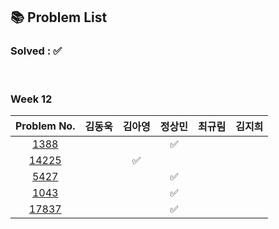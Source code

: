 ## 📚 Problem List 

### Solved : ✅

<br>

### Week 12

|Problem No.|김동욱|김아영|정상민|최규림|김지희|
|:-----------:|:-----:|:----:|:----:|:----:|:----:|
|[1388](https://www.acmicpc.net/problem/1388)|   |   |✅  |  |  |
|[14225](https://www.acmicpc.net/problem/14225)|   | ✅  |  |  |  |
|[5427](https://www.acmicpc.net/problem/5427)|   |   | ✅ |  |  |
|[1043](https://www.acmicpc.net/problem/1043)|   |   | ✅ |  |  |
|[17837](https://www.acmicpc.net/problem/17837)|   |  | ✅ |   |  |

